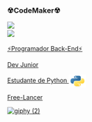 ### ☢CodeMaker☢

<picture>
  <source
    srcset="https://github-readme-stats.vercel.app/api?username=GuilhermeCodemaker&show_icons=true&theme=radical"
    media="(prefers-color-scheme: dark)"
  />
  <source
    srcset="https://github-readme-stats.vercel.app/api?username=GuilhermeCodemaker&show_icons=true"
    media="(prefers-color-scheme: dark), (prefers-color-scheme: dark)"
  />
  <img src="https://github-readme-stats.vercel.app/api?username=GuilhermeCodemaker&show_icons=true" />
</picture>

<div>
  <a href="https://github.com/GuilhermeCodemaker">
  <img loading="lazy" height="180em" src="https://github-readme-stats.vercel.app/api/top-langs/?username=GuilhermeCodemaker&layout=compact&langs_count=7&theme=radical"/>
</div>

⚡Programador Back-End⚡

Dev Junior

 Estudante de Python   <img align="center" alt="Rafa-Python" height="30" width="40" src="https://raw.githubusercontent.com/devicons/devicon/master/icons/python/python-original.svg">

Free-Lancer 

 <div>


![giphy (2)](https://github.com/itsroshan137/Horizontal-Swiper/assets/152624725/c3ae8ad7-0133-41d7-b10d-6c8d3df37827)


></div>
##
